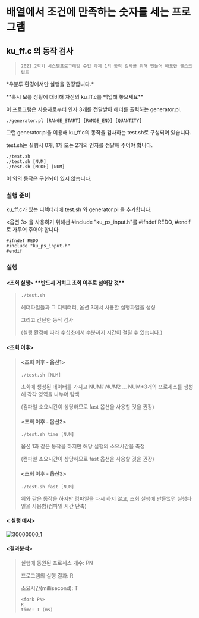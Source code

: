배열에서 조건에 만족하는 숫자를 세는 프로그램
===========
ku_ff.c 의 동작 검사
------------
> ```
> 2021.2학기 시스템프로그래밍 수업 과제 1의 동작 검사를 위해 만들어 배포한 쉘스크립트
> ```

\*우분투 환경에서만 실행을 권장합니다.\*

\*\*혹시 모를 상황에 대비해 자신의 ku_ff.c를 백업해 놓으세요\*\*

이 프로그램은 사용자로부터 인자 3개를 전달받아 헤더를 출력하는 generator.pl.
```
./generator.pl [RANGE_START] [RANGE_END] [QUANTITY]
```
그런 generator.pl을 이용해 ku_ff.c의 동작을 검사하는 test.sh로 구성되어 있습니다.

test.sh는 실행시 0개, 1개 또는 2개의 인자를 전달해 주어야 합니다.

```
./test.sh
./test.sh [NUM]
./test.sh [MODE] [NUM]
```

이 외의 동작은 구현되어 있지 않습니다.


### 실행 준비
ku_ff.c가 있는 디렉터리에 test.sh 와 generator.pl 을 추가합니다.

<옵션 3> 을 사용하기 위해선 #include "ku_ps_input.h"를 #ifndef REDO, #endif로 가두어 주어야 합니다.
```
#ifndef REDO
#include "ku_ps_input.h"
#endif
```

### 실행
#### <초회 실행> \*\*반드시 거치고 초회 이후로 넘어갈 것\*\*
>	```
> ./test.sh 
>	```
> 헤더파일들과 그 디렉터리, 옵션 3에서 사용할 실행파일을 생성
> 
> 그리고 간단한 동작 검사
> 
> (실행 환경에 따라 수십초에서 수분까지 시간이 걸릴 수 있습니다.)

#### <초회 이후>

> #### <초회 이후 - 옵션1>
>	```
> ./test.sh [NUM]
>	```
> 초회에 생성된 데이터를 가지고 NUM*1 NUM*2 ... NUM*3개의 프로세스를 생성해 각각 영역을 나누어 탐색
> 
> (컴파일 소요시간이 상당하므로 fast 옵션을 사용할 것을 권장)
>
> #### <초회 이후 - 옵션2>
>	```
> ./test.sh time [NUM]
>	```
>	
> 옵션 1과 같은 동작을 하지만 해당 실행의 소요시간을 측정 
> 
> (컴파일 소요시간이 상당하므로 fast 옵션을 사용할 것을 권장)
>
> #### <초회 이후 - 옵션3>
>	```
> ./test.sh fast [NUM]
>	```
>위와 같은 동작을 하지만 컴파일을 다시 하지 않고, 초회 실행에 만들었던 실행파일을 사용함(컴파일 시간 단축)



#### < 실행 예시>
![30000000_1](https://github.com/lee-chanah/Delete_20211105/blob/master/doc/30000000_1.png)
#### <결과분석>
> 실행에 동원된 프로세스 개수: PN
> 
> 프로그램의 실행 결과: R
> 
> 소요시간(millisecond): T
>	```
> <fork PN>
>  R
> time: T (ms)
>	```
